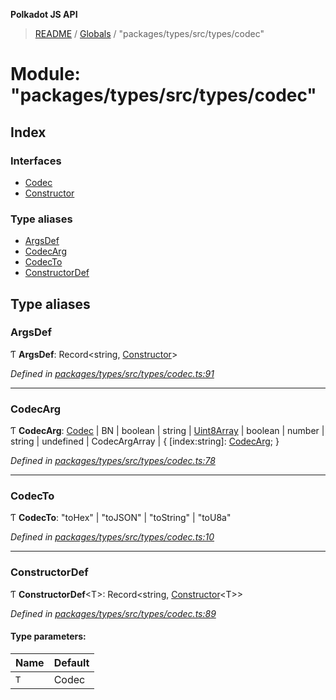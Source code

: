 **Polkadot JS API**

> [README](../README.md) / [Globals](../globals.md) / "packages/types/src/types/codec"

# Module: "packages/types/src/types/codec"

## Index

### Interfaces

* [Codec](../interfaces/_packages_types_src_types_codec_.codec.md)
* [Constructor](../interfaces/_packages_types_src_types_codec_.constructor.md)

### Type aliases

* [ArgsDef](_packages_types_src_types_codec_.md#argsdef)
* [CodecArg](_packages_types_src_types_codec_.md#codecarg)
* [CodecTo](_packages_types_src_types_codec_.md#codecto)
* [ConstructorDef](_packages_types_src_types_codec_.md#constructordef)

## Type aliases

### ArgsDef

Ƭ  **ArgsDef**: Record\<string, [Constructor](../interfaces/_packages_types_src_types_codec_.constructor.md)>

*Defined in [packages/types/src/types/codec.ts:91](https://github.com/polkadot-js/api/blob/c6bc664f8/packages/types/src/types/codec.ts#L91)*

___

### CodecArg

Ƭ  **CodecArg**: [Codec](../interfaces/_packages_types_src_types_codec_.codec.md) \| BN \| boolean \| string \| [Uint8Array](../classes/_packages_types_src_codec_raw_.raw.md#uint8array) \| boolean \| number \| string \| undefined \| CodecArgArray \| { [index:string]: [CodecArg](_packages_types_src_types_codec_.md#codecarg);  }

*Defined in [packages/types/src/types/codec.ts:78](https://github.com/polkadot-js/api/blob/c6bc664f8/packages/types/src/types/codec.ts#L78)*

___

### CodecTo

Ƭ  **CodecTo**: \"toHex\" \| \"toJSON\" \| \"toString\" \| \"toU8a\"

*Defined in [packages/types/src/types/codec.ts:10](https://github.com/polkadot-js/api/blob/c6bc664f8/packages/types/src/types/codec.ts#L10)*

___

### ConstructorDef

Ƭ  **ConstructorDef**\<T>: Record\<string, [Constructor](../interfaces/_packages_types_src_types_codec_.constructor.md)\<T>>

*Defined in [packages/types/src/types/codec.ts:89](https://github.com/polkadot-js/api/blob/c6bc664f8/packages/types/src/types/codec.ts#L89)*

#### Type parameters:

Name | Default |
------ | ------ |
`T` | Codec |

